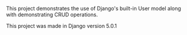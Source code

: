 <p>This project demonstrates the use of Django's built-in User model along with demonstrating CRUD operations.</p>
<p>This project was made in Django version 5.0.1</p>
